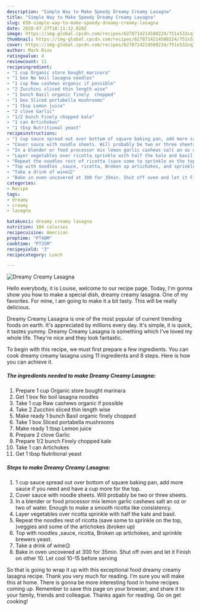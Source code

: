 ```yaml
---
description: "Simple Way to Make Speedy Dreamy Creamy Lasagna"
title: "Simple Way to Make Speedy Dreamy Creamy Lasagna"
slug: 650-simple-way-to-make-speedy-dreamy-creamy-lasagna
date: 2020-07-27T18:11:12.020Z
image: https://img-global.cpcdn.com/recipes/6278714214580224/751x532cq70/dreamy-creamy-lasagna-recipe-main-photo.jpg
thumbnail: https://img-global.cpcdn.com/recipes/6278714214580224/751x532cq70/dreamy-creamy-lasagna-recipe-main-photo.jpg
cover: https://img-global.cpcdn.com/recipes/6278714214580224/751x532cq70/dreamy-creamy-lasagna-recipe-main-photo.jpg
author: Mark Rios
ratingvalue: 4
reviewcount: 11
recipeingredient:
- "1 cup Organic store bought marinara"
- "1 box No boil lasagna noodles"
- "1 cup Raw cashews organic if possible"
- "2 Zucchini sliced thin length wise"
- "1 bunch Basil organic finely  chopped"
- "1 box Sliced portabella mushrooms"
- "1 tbsp Lemon juice"
- "2 clove Garlic"
- "1/2 bunch Finely chopped kale"
- "1 can Artichokes"
- "1 tbsp Nutritional yeast"
recipeinstructions:
- "1 cup sauce spread out over bottom of square baking pan, add more sauce if you need and have a cup more for the top."
- "Cover sauce with noodle sheets. Will probably be two or three sheets."
- "In a blender or food processor mix lemon garlic cashews salt an oz or two of water. Enough to make a smooth ricotta like consistency."
- "Layer vegetables over ricotta sprinkle with half the kale and basil."
- "Repeat the noodles rest of ricotta (save some to sprinkle on the top, )veggies and some of the artichokes (broken up)"
- "Top with noodles ,sauce, ricotta, Broken up artichokes, and sprinkle brewers yeast."
- "Take a drink of wine😉"
- "Bake in oven uncovered at 300 for 35min. Shut off oven and let it Finish on other 10. Let cool 10-15 before serving"
categories:
- Recipe
tags:
- dreamy
- creamy
- lasagna

katakunci: dreamy creamy lasagna 
nutrition: 104 calories
recipecuisine: American
preptime: "PT40M"
cooktime: "PT35M"
recipeyield: "3"
recipecategory: Lunch

---
```



![Dreamy Creamy Lasagna](https://img-global.cpcdn.com/recipes/6278714214580224/751x532cq70/dreamy-creamy-lasagna-recipe-main-photo.jpg)

Hello everybody, it is Louise, welcome to our recipe page. Today, I'm gonna show you how to make a special dish, dreamy creamy lasagna. One of my favorites. For mine, I am going to make it a bit tasty. This will be really delicious.

Dreamy Creamy Lasagna is one of the most popular of current trending foods on earth. It's appreciated by millions every day. It's simple, it is quick, it tastes yummy. Dreamy Creamy Lasagna is something which I've loved my whole life. They're nice and they look fantastic.




To begin with this recipe, we must first prepare a few ingredients. You can cook dreamy creamy lasagna using 11 ingredients and 8 steps. Here is how you can achieve it.

<!--inarticleads1-->

##### The ingredients needed to make Dreamy Creamy Lasagna:

1. Prepare 1 cup Organic store bought marinara
1. Get 1 box No boil lasagna noodles
1. Take 1 cup Raw cashews organic if possible
1. Take 2 Zucchini sliced thin length wise
1. Make ready 1 bunch Basil organic finely  chopped
1. Take 1 box Sliced portabella mushrooms
1. Make ready 1 tbsp Lemon juice
1. Prepare 2 clove Garlic
1. Prepare 1/2 bunch Finely chopped kale
1. Take 1 can Artichokes
1. Get 1 tbsp Nutritional yeast




<!--inarticleads2-->

##### Steps to make Dreamy Creamy Lasagna:

1. 1 cup sauce spread out over bottom of square baking pan, add more sauce if you need and have a cup more for the top.
1. Cover sauce with noodle sheets. Will probably be two or three sheets.
1. In a blender or food processor mix lemon garlic cashews salt an oz or two of water. Enough to make a smooth ricotta like consistency.
1. Layer vegetables over ricotta sprinkle with half the kale and basil.
1. Repeat the noodles rest of ricotta (save some to sprinkle on the top, )veggies and some of the artichokes (broken up)
1. Top with noodles ,sauce, ricotta, Broken up artichokes, and sprinkle brewers yeast.
1. Take a drink of wine😉
1. Bake in oven uncovered at 300 for 35min. Shut off oven and let it Finish on other 10. Let cool 10-15 before serving




So that is going to wrap it up with this exceptional food dreamy creamy lasagna recipe. Thank you very much for reading. I'm sure you will make this at home. There is gonna be more interesting food in home recipes coming up. Remember to save this page on your browser, and share it to your family, friends and colleague. Thanks again for reading. Go on get cooking!

